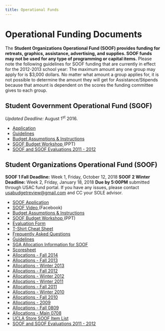 ```yaml
---
title: Operational Funds
---
```


# Operational Funding Documents

The **Student Organizations Operational Fund (SOOF) provides funding for
retreats, graphics, assistance, advertising, and supplies. SOOF funds
may <span class="underline">not</span> be used for any type of
programming or capital items.** Please note the following guidelines for
SOOF funding that are currently in effect for the 2012-2013 school year:
The maximum amount any one group may apply for is $3,000 dollars. No
matter what amount a group applies for, it is not possible to determine
the amount they will get for Assistance/Stipends because that amount is
dependent on the scores the funding committee gives to each group.

## Student Government Operational Fund (SGOF)

*Updated Deadline:* August 1<sup>st</sup> 2016.

-   [Application ](docs/sgof_application.doc)
-   [Guidelines ](docs/sgof_guidelines.doc)
-   [Budget Assumptions &
    Instructions ](docs/SOOF%20Budget%20and%20Assumptions%20(final)_approval.pdf)
-   [SGOF Budget Workshop ](docs/sgof_workshop.ppt) (PPT)
-   [SOOF and SGOF Evaluations 2011 -
    2012 ](http://tinyurl.com/SOOFEVAL2011-2012)

## Student Organizations Operational Fund (SOOF)

**SOOF 1 Fall Deadline:** Week 1, Friday, October 12, 2018
**SOOF 2 Winter Deadline:** Week 2, Friday, January 18, 2018
**Due by 5:00PM** submitted through USAC fund portal.
If you have any issues, please contact <usabudgetreview@gmail.com> and
CC your SOLE advisor.

-   [SOOF Application ](https://www.usacfunds.ucla.edu/fundapp/soof/)
-   [SOOF
    Video ](http://www.facebook.com/?ref=home#!/video/video.php?v=555051909424&comments) (Facebook)
-   [Budget Assumptions &
    Instructions ](docs/SOOF%20Budget%20and%20Assumptions%20(final).pdf)
-   [SOOF Budget Workshop ](docs/soof_workshop.ppt) (PPT)
-   [Evaluation Form ](docs/soof_evaluation.doc)
-   [T-Shirt Cheat Sheet ](docs/TShirtCheatSheet.pdf)
-   [Frequently Asked Questions ](docs/soof_faq.doc)
-   [Guidelines ](docs/SOOF%20Guideline%20Sheet%20Revised.pdf)
-   [SGA Allocation Information for
    SOOF ](docs/SOOF%20Instructions-oct2013.pdf)
-   [Scoresheet ](docs/soof_scoresheet.doc)
-   [Allocations - Fall
    2014](docs/SOOF%20Allocations%20-%20Fall%202014-2015.pdf)
-   [Allocations - Fall 2013](docs/2013%20soof%20allocations.pdf)
-   [Allocations - Winter 2013](docs/2013%20winter%20soof.pdf)
-   [Allocations - Fall 2012 ](docs/main_soof_2012_s.pdf)
-   [Allocations - Winter 2012 ](docs/2012%20Winter.pdf)
-   [Allocations - Winter 2011 ](docs/2011%20Winter.pdf)
-   [Allocations - Fall 2011 ](docs/2011%20Fall.pdf)
-   [Allocations - Winter 2010 ](docs/2010%20Winter.pdf)
-   [Allocations - Fall 2010 ](docs/2010%20Fall.pdf)
-   [Allocations - 2009 ](docs/allocations_SOOF_2009.xls)
-   [Allocations - Fall 0809 ](docs/allocations_soof_fall0809.xls)
-   [Allocations - Main 0708 ](docs/allocations_soof_main0708.xls)
-   [UCLA Store SOOF Item List ](docs/soof_item.xls)
-   [SOOF and SGOF Evaluations 2011 -
    2012 ](http://tinyurl.com/SOOFEVAL2011-2012)
